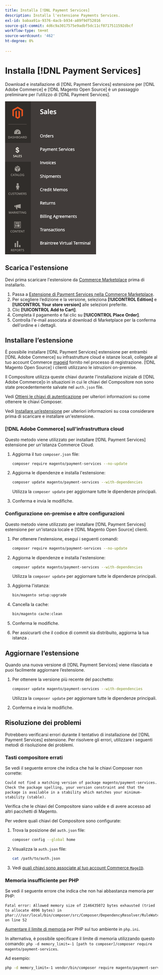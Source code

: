 ```yaml
---
title: Installa [!DNL Payment Services]
description: Installa l'estensione Payments Services.
exl-id: babaa91a-9376-4acb-b934-a89f9df52016
source-git-commit: 4d6c9a3017575e9adbf5dc11cf0717511592dbcf
workflow-type: tm+mt
source-wordcount: '462'
ht-degree: 0%

---
```


# Installa [!DNL Payment Services]

Download e installazione di [!DNL Payment Services] estensione per [!DNL Adobe Commerce] e [!DNL Magento Open Source] è un passaggio preliminare per l’utilizzo di [!DNL Payment Services].

![[!DNL Payment Services] vista amministratore dell&#39;estensione](assets/admin-view.png)

## Scarica l&#39;estensione

Devi prima scaricare l&#39;estensione da [Commerce Marketplace](https://experienceleague.adobe.com/docs/commerce-admin/start/resources/commerce-marketplace.html) prima di installarlo.

1. Passa a [Estensione di Payment Services nella Commerce Marketplace](https://marketplace.magento.com/magento-payment-services.html).
1. Per scegliere l’edizione e la versione, seleziona **[!UICONTROL Edition]** e **[!UICONTROL Your store version]** alle selezioni preferite.
1. Clic **[!UICONTROL Add to Cart]**.
1. Completa il pagamento e fai clic su **[!UICONTROL Place Order]**.
1. Controlla l&#39;e-mail associata al download di Marketplace per la conferma dell&#39;ordine e i dettagli.

## Installare l’estensione

È possibile installare [!DNL Payment Services] estensione per entrambi [!DNL Adobe Commerce] su infrastrutture cloud e istanze locali, collegate al tuo account Commerce [mageid](https://devdocs.magento.com/marketplace/sellers/profile-personal.html#field-descriptions) fornito nel processo di registrazione. [!DNL Magento Open Source] i clienti utilizzano le istruzioni on-premise.

Il Compositore utilizza queste chiavi durante l&#39;installazione iniziale di [!DNL Adobe Commerce]o in situazioni in cui le chiavi del Compositore non sono state precedentemente salvate nel `auth.json` file.

Vedi [Ottieni le chiavi di autenticazione](https://devdocs.magento.com/guides/v2.4/install-gde/prereq/connect-auth.html) per ulteriori informazioni su come ottenere le chiavi Composer.

Vedi [Installare un’estensione](https://devdocs.magento.com/guides/v2.4/install-gde/install/cli/extensions.html) per ulteriori informazioni su cosa considerare prima di scaricare e installare un&#39;estensione.

### [!DNL Adobe Commerce] sull&#39;infrastruttura cloud

Questo metodo viene utilizzato per installare [!DNL Payment Services] estensione per un&#39;istanza Commerce Cloud.

1. Aggiorna il tuo `composer.json` file:

   ```bash
   composer require magento/payment-services --no-update
   ```

1. Aggiorna le dipendenze e installa l&#39;estensione:

   ```bash
   composer update magento/payment-services --with-dependencies
   ```

   Utilizza la `composer update` per aggiornare tutte le dipendenze principali.

1. Conferma e invia le modifiche.

### Configurazione on-premise e altre configurazioni

Questo metodo viene utilizzato per installare [!DNL Payment Services] estensione per un&#39;istanza locale e [!DNL Magento Open Source] clienti.

1. Per ottenere l&#39;estensione, esegui i seguenti comandi:

   ```bash
   composer require magento/payment-services --no-update
   ```

1. Aggiorna le dipendenze e installa l&#39;estensione:

   ```bash
   composer update magento/payment-services --with-dependencies
   ```

   Utilizza la `composer update` per aggiornare tutte le dipendenze principali.

1. Aggiorna l&#39;istanza:

   ```bash
   bin/magento setup:upgrade
   ```

1. Cancella la cache:

   ```bash
   bin/magento cache:clean
   ```

1. Conferma le modifiche.
1. Per assicurarti che il codice di commit sia distribuito, aggiorna la tua istanza .

## Aggiornare l’estensione

Quando una nuova versione di [!DNL Payment Services] viene rilasciata e puoi facilmente aggiornare l’estensione.

1. Per ottenere la versione più recente del pacchetto:

   ```bash
   composer update magento/payment-services --with-dependencies
   ```

   Utilizza la `composer update` per aggiornare tutte le dipendenze principali.

1. Conferma e invia le modifiche.

## Risoluzione dei problemi

Potrebbero verificarsi errori durante il tentativo di installazione del [!DNL Payment Services] estensione. Per risolvere gli errori, utilizzare i seguenti metodi di risoluzione dei problemi.

### Tasti compositore errati

Se vedi il seguente errore che indica che hai le chiavi Composer non corrette:

```terminal
Could not find a matching version of package magento/payment-services. Check the package spelling, your version constraint and that the package is available in a stability which matches your minimum-stability (stable).
```

Verifica che le chiavi del Compositore siano valide e di avere accesso ad altri pacchetti di Magento.

Per vedere quali chiavi del Compositore sono configurate:

1. Trova la posizione del `auth.json` file:

   ```bash
   composer config --global home
   ```

1. Visualizza la `auth.json` file:

   ```bash
   cat /path/to/auth.json
   ```

1. Vedi [quali chiavi sono associate al tuo account Commerce `MageID`](https://devdocs.magento.com/guides/v2.4/install-gde/prereq/connect-auth.html).

### Memoria insufficiente per PHP

Se vedi il seguente errore che indica che non hai abbastanza memoria per PHP:

```terminal
Fatal error: Allowed memory size of 2146435072 bytes exhausted (tried to allocate 4096 bytes) in phar:///usr/local/bin/composer/src/Composer/DependencyResolver/RuleWatchGraph.php on line 52
```

[Aumentare il limite di memoria](https://devdocs.magento.com/cloud/project/magento-app-php-ini.html#increase-php-memory-limit) per PHP sul tuo ambiente in `php.ini`.

In alternativa, è possibile specificare il limite di memoria utilizzando questo comando: `php -d memory_limit=-1 [path to composer]/composer require magento/payment-services`.

Ad esempio:

```bash
php -d memory_limit=-1 vendor/bin/composer require magento/payment-services
```
